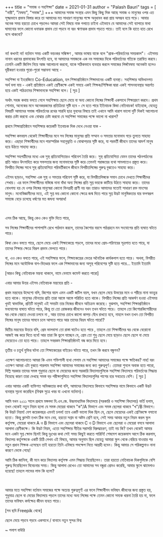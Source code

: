+++
title = "সমাজ ও সহশিক্ষা"
date = 2021-01-31
author = "Palash Bauri"
tags = [ "নারী", "বৈষম্য", "সমাজ",]
+++
আমাদের সমাজ সংস্থার এমন কিছু কিছু দিক আছে সমাজ ও মানুষের ওপর এত
সূক্ষ্মভাবে প্রভাব বিস্তার করে তা আমাদের মত সাধারণ মানুষের পক্ষে অনুধাবন
করা প্রায় অসম্ভব হয়ে পড়ে। আবার অনেক সময় হয়তো চোখে পড়লেও আমরা সেই বিষয়ে
নাক গলাতে চাইনা এইভাবে যে আমাদের সেই ব্যাপারে মাথা ঘামানোর ফলে কোনো
ধনাত্মক প্রভাব তো পড়বে না বরং ঋণাত্মক প্রভাব পড়তে পারে। তাই বলে কি হাতে
হাত রেখে বসে থাকবো? 

 

  
 

না! কখনই না! বর্তমান সময় একটি ভয়ংকর সন্ধিক্ষণ , আমার ভাষায় যাকে বলে
"প্রাক-পরিবর্তনের সময়কাল"। এইসময় নানান ধরনের প্রভাবকের উৎপত্তি হবে, যা
আমাদের সমাজকে এক নব সমাজের দিকে পরিবর্তনের গতিকে তরান্বিত করবে। তেমনি
একটি জিনিস নিয়ে আজ আলোচনা করবো, যাকে সঠিকভাবে ব্যবহার করলে সমাজের
লিঙ্গবৈষম্য অনেকটা হলেও দূরীকরণ হওয়ার পুরো-পুরো সম্ভাবনা আছে - 

সহশিক্ষা বা ইংরেজিতে Co-Education, হল শিক্ষাপ্রতিষ্ঠানে শিক্ষাদানের একটি
ব্যবস্থা। সহশিক্ষার অভিধানগত অর্থ বলা যায় - একই প্রতিষ্ঠানে একই
শ্রেণীকক্ষে একই সময়ে একই শিক্ষক/শিক্ষিকা দ্বারা একই শাসনব্যবস্থার
অন্তর্গত হয়ে একই পাঠক্রমের শিক্ষাদানকে সহশিক্ষা বলে। \[ সূত্র \]

অর্থাৎ সহজ কথায় বলতে গেলে সহশিক্ষায় ছেলে মেয়ে বা অন্য কোনো লিঙ্গের
শিক্ষার্থী একসাথে শিক্ষাগ্রহণ করবে। প্রথম শোনায়, অনেকের মনে অনেকরকমের
প্রতিক্রিয়া সৃষ্টি হবে - সে হতে পারে ইতিবাচক কিম্বা নেতিবাচক! যাইহোক,
যেহেতু বিষয়টি আমাদের সমাজ পরিবর্তনের রথের সারথি ছাত্র যুবদের বিষয়ে তাই
এখানে আমি খারাপ ভালো দুটি দিকই আলোচনা করার চেষ্টা করবো এবং বোঝার চেষ্টা
করবো যে সহশিক্ষা সমাজের পক্ষে ভালো না খারাপ? 

প্রথমে শিক্ষাপ্রতিষ্ঠানে সহশিক্ষার কয়েকটি ইতবাচক দিক দেখে নেওয়া যাক - 

সহশিক্ষা কমবয়স থেকেই শিক্ষার্থীদের মনে সব লিঙ্গের মানুষের প্রতি সম্মান ও
সমতার মনোভাব গড়ে তুলতে সাহায্য করে। এছাড়া শিক্ষার্থীদের মনে পারস্পরিক
সহানুভুতি ও বোঝাপড়ার সৃষ্টি করে, যা পরবর্তী জীবনে তাদের আদর্শ মানুষ হয়ে
উঠতে সাহায্য করে।

সহশিক্ষা সহপাঠীদের মধ্যে এক সুস্থ প্রতিযোগিতারও পরিবেশ তৈরি করে। সুস্থ
প্রতিযোগিতা যেমন তাদের পঠনপাঠনের প্রতি আরও উৎসাহিত করে সফলতার জন্য
মনোভাবের সৃষ্টি করে তেমনই পরাজয়ের ব্যথা সামলাতেও প্রস্তুত করে। বিপরীত
লিঙ্গের সাথে সুস্থ প্রতিযোগিতা পরিবর্তীকালে জীবনে বিপরীতলিঙ্গের গুরুত্ব
বুঝতেও সাহায্য করে। 

এইসব ছাড়াও, সহশিক্ষা এক সুস্থ ও সমতার পরিবেশ সৃষ্টি করে, যা
বিপরীতলিঙ্গকে সমান চোখে দেখতে শিক্ষার্থীদের শেখায়। এর ফলে শিক্ষার্থীদের
মস্তিষ্কে দানা বাঁধা অন্য লিঙ্গের প্রতি সুপ্ত ভয়কে কাটিয়ে উঠতে সাহায্য
করে। তাদের বোধগম্য হয় যে ওপর লিঙ্গের মানুষেরা কোনো ভিনগ্রহী প্রাণী নয়
বরং তারাও আমাদের মতোই সাধারণ রক্ত মাংসের মানুষ। মনোবিজ্ঞানীদের মতে, এই
সুপ্ত ভয় কোনো কোনো ক্ষেত্রে জন্ম দিতে পারে সুপ্ত উদ্ভট মানুষিকতার যার
ফলস্বরূপ সমাজে বেড়ে চলেছে ধর্ষণের মত জঘন্য অপরাধ! 

 

  
 

এসব ঠিক আছে, কিন্তু কেও কেও যুক্তি দিতে পারে, 

সব লিঙ্গের শিক্ষার্থীদের পাশাপাশি রেখে পাঠদান করলে, তাদের কৈশোর বয়সে
পাঠগ্রহনে মন সংযোগের প্রতি ব্যঘাত ঘটতে পারে। 

কিম্বা কেও বলতে পারে, ছেলে মেয়ে একই শিক্ষাকেন্দ্রে পড়লে, তাদের মধ্যে
প্রেম-পরিণয়ের সূত্রপাত হতে পারে, যা তাদের শিক্ষার ক্ষেত্রে বিরূপ প্রভাব
ফেলতে পারে। 

বা, এও কেও বলতে পারে, এই সহশিক্ষার ফলে, শিক্ষাকেন্দ্রের ভেতর অনৈতিক
কার্যকলাপ হতে পারে। অথবা, বিপরীত লিঙ্গের মনে অযৌক্তিক বাগ-বিতণ্ডার ফলে
এক শিক্ষাদানের জন্য অসুস্থ পরিবেশের সৃষ্টি হতে পারে... ইত্যাদি ইত্যাদি

\[আরও কিছু নেতিবাচক মন্তব্য থাকলে, নামে বেনামে কমেন্ট করতে পারো\]

এবার আমার উত্তর এইসব নেতিবাচক মন্তব্যের প্রতি - 

প্রথম মন্তব্যের উদ্দেশ্যে বলি, কিশোর বয়স এমন একটি জটিল বয়স, যখন ছেলে
মেয়ে উভয়ের মনে ও শরীরে নানা ভাংচুর হতে থাকে। মানুষের যৌনতার প্রতি তারা
আস্তে আস্তে পরিচিত হতে থাকে। বিপরীত লিঙ্গের প্রতি আকর্ষণ হওয়া এইসময় খুবই
স্বাভাবিক, প্রতিটি মানুষই এই সময়টা তার নিজের জীবনে অতিক্রম করেছে।
বুঝলাম, সহশিক্ষা শিক্ষাপ্রতিষ্ঠানে মনযোগের ব্যঘাত ঘটতে পারে, কিন্তু তা
তো রোজকার জীবনেও যখন তখন ঘটতে পারে। তাহলে তো কিশোরকিশোরীদের ঘর থেকে
বেরতে দেওয়া চলবে না , আর তাদের চোখে কালো কাপড় বেঁধে রাখতে হবে, নাহলে যখন
তখন তো বিপরীত লিঙ্গের মানুষ তাদের সামনে চলে আসতে পারে আর তাদের বিভ্রম
ঘটতে পারে!? 

দ্বিতীয় মন্তব্যের উত্তরে বলি, প্রেম ভালবাসা তো রাস্তা ঘাটেও হতে পারে ,
তাহলে তো শিক্ষার্থীদের ঘর থেকে বেরোনো আজই বন্ধ করে দিতে হবে! আর তারা কি
ভুলে যাচ্ছেন যে, প্রেম তো শুধু ছেলে মেয়ে ছাড়াও ছেলে ছেলে বা মেয়ে মেয়েতেও
তো হতে পারে। তাহলে সবরকম শিক্ষাপ্রতিষ্ঠানই বন্ধ করে দিতে হবে।  

তৃতীয় ও চতুর্থ যুক্তির ঘটনা তো শিক্ষাকেন্দ্রের বাইরেও ঘটতে পারে, তখন কি
করবে বন্ধুগন? 

এতক্ষণ আলোচনাতে আমরা কি এমন শক্তিশালী ব্যখা পেলাম যে সহশিক্ষা আমাদের
সমাজের পক্ষে ক্ষতিকর? নাহ! বরং এতক্ষণ আমরা এটা বুঝতে পারলাম সহশিক্ষা
আমাদের সমাজের জন্য কত গুরুত্বপূর্ণ। তোমরা শুনলে অবাক হতে পারো, দিল্লি
সরকার তাদের সমস্ত শুধুমাত্র ছেলে বা মেয়েদের জন্য সরকারি বিদ্যালয়গুলিকে
সহশিক্ষা বিদ্যালয়ে পরিবর্তনের সিদ্ধান্ত নিয়েছে কারণ তারা দেখছে সমস্ত বড়
পরীক্ষাগুলিতে সহশিক্ষা বিদ্যালয়গুলির পাশের হার সবচেয়ে বেশি। \[ সূত্র \]

এবার আমার একটি ব্যক্তিগত অভিজ্ঞতার কথা বলি, আমাদের বিদ্যালয়ে কিভাবে
সহশিক্ষার নামে কিভাবে একটি উদ্ভট ব্যবস্থার সূচনা করেছিল (বিশ্বস্ত সুত্রে
খবর যা এখনো বর্তমান)। 

আমি যখন ২০১১ সালে প্রথমে মঙ্গলদা বি.এন.জে. উচ্চমাধ্যমিক বিদ্যালয়ে
(সরকারি ও সহশিক্ষা বিদ্যালয়) ভর্তি হলাম, তখন থেকেই নতুন নিয়ম হলো যে
সমস্ত মেয়েরা থাকবে "ক"/A বিভাগে এবং সমস্ত ছেলেরা থাকবে "খ"/B বিভাগে। কি
উদ্ভট নিয়ম! বেশ কয়েকবছর এমনই চলল! তবে একটি ভালো দিক ছিল যে, ছেলে মেয়েদের
একই শ্রেণিকক্ষে বসানো হতো। কিন্তু ক্লাসটা তখন ঠিক মনে নেয়, হয়তো সপ্তম বা
অষ্টম শ্রেণি হবে, সেই সময় আবার নতুন নিয়ম করল স্কুল কর্তৃপক্ষ, মেয়েরা
থাকবে A ও B বিভাগে এবং ছেলেরা থাকবে C ও D বিভাগে এবং ছেলেরা ও মেয়েরা
বসবে আলাদা আলাদা শ্রেণীকক্ষে। কি উদ্ভট নিয়ম, এতো সহশিক্ষার নীতির সরাসরি
বিরুদ্ধাচরণ, তাই নয় কি? তখন থেকেই আমার মনে একটা সুপ্ত ক্ষোভ ছিলই কিন্তু
দুঃখের কথা সেই সময় কিছুই করতে পারিনি! শেষমেশ কয়েকমাস আগে ঠিক করলাম,
বিদ্যালয় কর্তৃপক্ষকে একটি চিঠি লেখব এই বিষয়ে, আমার অনুমান ছিল যেহেতু
আমারা স্কুল থেকে বেরিয়ে যাওয়ার পর নতুন প্রধান শিক্ষক এসেছেন তাই হয়তো
তিনি এবিষয়ে পদক্ষেপ নিতে আগ্রহী হবেন। কিন্তু আমার সে পরিকল্পনাও নানা
কারণে ভেস্তে গেছে! 

আমি ঠিক জানিনা, কী মনে করে বিদ্যালয় কর্তৃপক্ষ এমন সিদ্ধান্ত নিয়েছিলেন।
তারা হয়তো নেতিবাচক দিকগুলিকে বেশি গুরুত্ব দিয়েছিলেন বিবেচনার সময়। কিন্তু
আলাদা রেখেও তো আমাদের সব বন্ধুরা প্রেমও করেছি, আবার স্কুলে ঝামেলাও
হয়েছে! তাহলে লাভের লাভ কি হলো? 

 

  
 

আমার মতে সহশিক্ষা বর্তমান সমাজের পক্ষে অত্যন্ত গুরুত্বপূর্ণ! এর ফলে
শিক্ষার্থীগন ভবিষ্যৎ জীবনের জন্য প্রস্তুত হয়, শুধুমাত্র ছেলে বা মেয়ের
বিদ্যালয়ে পড়লে তাদের মধ্যে অন্য লিঙ্গের পক্ষে তেমন কোনো সম্যক ধারনা তৈরি
হয় না, ফলে তাদের ভবিষ্যৎ কর্মক্ষেত্র জীবন ব্যহত পারে। 

 \[সব ছবি Freepik থেকে\]    

ছেলে মেয়ে পড়বে গড়বে একসাথে / বানাবে নতুন সুন্দর বিশ্ব

~ পলাশ বাউরি
